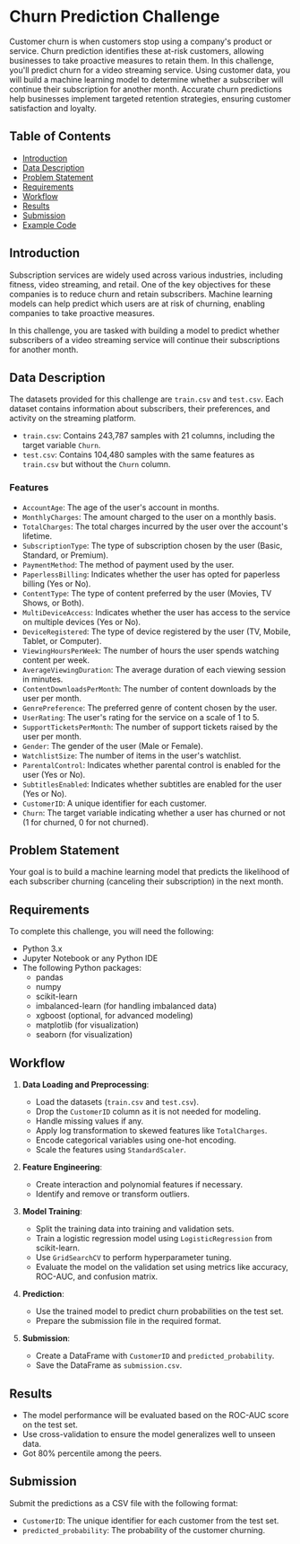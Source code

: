 
# Churn Prediction Challenge

Customer churn is when customers stop using a company's product or service. Churn prediction identifies these at-risk customers, allowing businesses to take proactive measures to retain them. In this challenge, you'll predict churn for a video streaming service. Using customer data, you will build a machine learning model to determine whether a subscriber will continue their subscription for another month. Accurate churn predictions help businesses implement targeted retention strategies, ensuring customer satisfaction and loyalty.

## Table of Contents
- [Introduction](#introduction)
- [Data Description](#data-description)
- [Problem Statement](#problem-statement)
- [Requirements](#requirements)
- [Workflow](#workflow)
- [Results](#results)
- [Submission](#submission)
- [Example Code](#example-code)

## Introduction
Subscription services are widely used across various industries, including fitness, video streaming, and retail. One of the key objectives for these companies is to reduce churn and retain subscribers. Machine learning models can help predict which users are at risk of churning, enabling companies to take proactive measures.

In this challenge, you are tasked with building a model to predict whether subscribers of a video streaming service will continue their subscriptions for another month.

## Data Description
The datasets provided for this challenge are `train.csv` and `test.csv`. Each dataset contains information about subscribers, their preferences, and activity on the streaming platform.

- `train.csv`: Contains 243,787 samples with 21 columns, including the target variable `Churn`.
- `test.csv`: Contains 104,480 samples with the same features as `train.csv` but without the `Churn` column.

### Features
- `AccountAge`: The age of the user's account in months.
- `MonthlyCharges`: The amount charged to the user on a monthly basis.
- `TotalCharges`: The total charges incurred by the user over the account's lifetime.
- `SubscriptionType`: The type of subscription chosen by the user (Basic, Standard, or Premium).
- `PaymentMethod`: The method of payment used by the user.
- `PaperlessBilling`: Indicates whether the user has opted for paperless billing (Yes or No).
- `ContentType`: The type of content preferred by the user (Movies, TV Shows, or Both).
- `MultiDeviceAccess`: Indicates whether the user has access to the service on multiple devices (Yes or No).
- `DeviceRegistered`: The type of device registered by the user (TV, Mobile, Tablet, or Computer).
- `ViewingHoursPerWeek`: The number of hours the user spends watching content per week.
- `AverageViewingDuration`: The average duration of each viewing session in minutes.
- `ContentDownloadsPerMonth`: The number of content downloads by the user per month.
- `GenrePreference`: The preferred genre of content chosen by the user.
- `UserRating`: The user's rating for the service on a scale of 1 to 5.
- `SupportTicketsPerMonth`: The number of support tickets raised by the user per month.
- `Gender`: The gender of the user (Male or Female).
- `WatchlistSize`: The number of items in the user's watchlist.
- `ParentalControl`: Indicates whether parental control is enabled for the user (Yes or No).
- `SubtitlesEnabled`: Indicates whether subtitles are enabled for the user (Yes or No).
- `CustomerID`: A unique identifier for each customer.
- `Churn`: The target variable indicating whether a user has churned or not (1 for churned, 0 for not churned).

## Problem Statement
Your goal is to build a machine learning model that predicts the likelihood of each subscriber churning (canceling their subscription) in the next month.

## Requirements
To complete this challenge, you will need the following:
- Python 3.x
- Jupyter Notebook or any Python IDE
- The following Python packages:
  - pandas
  - numpy
  - scikit-learn
  - imbalanced-learn (for handling imbalanced data)
  - xgboost (optional, for advanced modeling)
  - matplotlib (for visualization)
  - seaborn (for visualization)

## Workflow
1. **Data Loading and Preprocessing**:
    - Load the datasets (`train.csv` and `test.csv`).
    - Drop the `CustomerID` column as it is not needed for modeling.
    - Handle missing values if any.
    - Apply log transformation to skewed features like `TotalCharges`.
    - Encode categorical variables using one-hot encoding.
    - Scale the features using `StandardScaler`.

2. **Feature Engineering**:
    - Create interaction and polynomial features if necessary.
    - Identify and remove or transform outliers.

3. **Model Training**:
    - Split the training data into training and validation sets.
    - Train a logistic regression model using `LogisticRegression` from scikit-learn.
    - Use `GridSearchCV` to perform hyperparameter tuning.
    - Evaluate the model on the validation set using metrics like accuracy, ROC-AUC, and confusion matrix.

4. **Prediction**:
    - Use the trained model to predict churn probabilities on the test set.
    - Prepare the submission file in the required format.

5. **Submission**:
    - Create a DataFrame with `CustomerID` and `predicted_probability`.
    - Save the DataFrame as `submission.csv`.

## Results
- The model performance will be evaluated based on the ROC-AUC score on the test set.
- Use cross-validation to ensure the model generalizes well to unseen data.
- Got 80% percentile among the peers. 

## Submission
Submit the predictions as a CSV file with the following format:
- `CustomerID`: The unique identifier for each customer from the test set.
- `predicted_probability`: The probability of the customer churning.
